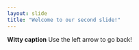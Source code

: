 ```yaml
---
layout: slide
title: "Welcome to our second slide!"
---
```

**Witty caption**
Use the left arrow to go back!
